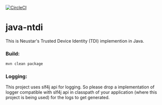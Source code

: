[![CircleCI](https://circleci.com/gh/Neustar-TDI/java-ntdi.svg?style=svg&circle-token=8df38531e4dfff635375fd651a9bda1a8948362c)](https://circleci.com/gh/Neustar-TDI/java-ntdi)

# java-ntdi

This is Neustar's Trusted Device Identity (TDI) implemention in Java.


### Build:
```bash
mvn clean package
```

### Logging:
This project uses slf4j api for logging. So please drop a implementation of logger compatible with slf4j api in classpath of your application (where this project is being used) for the logs to get generated.
